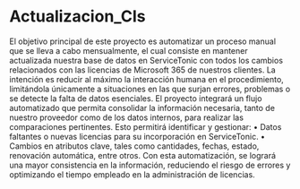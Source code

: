 # Actualizacion_CIs
El objetivo principal de este proyecto es automatizar un proceso manual que se lleva a cabo mensualmente, el cual consiste en mantener actualizada nuestra base de datos en ServiceTonic con todos los cambios relacionados con las licencias de Microsoft 365 de nuestros clientes.
La intención es reducir al máximo la interacción humana en el procedimiento, limitándola únicamente a situaciones en las que surjan errores, problemas o se detecte la falta de datos esenciales. 
El proyecto integrará un flujo automatizado que permita consolidar la información necesaria, tanto de nuestro proveedor como de los datos internos, para realizar las comparaciones pertinentes. Esto permitirá identificar y gestionar:
•	Datos faltantes o nuevas licencias para su incorporación en ServiceTonic.
•	Cambios en atributos clave, tales como cantidades, fechas, estado, renovación automática, entre otros.
Con esta automatización, se logrará una mayor consistencia en la información, reduciendo el riesgo de errores y optimizando el tiempo empleado en la administración de licencias.
